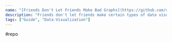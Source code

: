 ```yaml
---
name: "[Friends Don't Let Friends Make Bad Graphs](https://github.com/cxli233/FriendsDontLetFriends)"
description: "Friends don't let friends make certain types of data visualization - What are they and why are they bad."
tags: ["Guide", "Data-Visualization"]
---
```

#repo